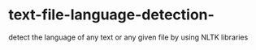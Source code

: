 # text-file-language-detection-
detect the language of any text or any given file by using NLTK libraries 
